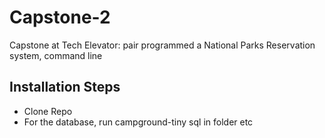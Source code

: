 # Capstone-2
Capstone at Tech Elevator: pair programmed a National Parks Reservation system, command line

<h2>Installation Steps</h2>
<ul>
  <li>Clone Repo</li>
  <li>For the database, run campground-tiny sql in folder etc</li>  
</ul>

